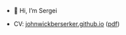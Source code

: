 - 👋 Hi, I’m Sergei

- CV: [johnwickberserker.github.io](https://johnwickberserker.github.io/) ([pdf](https://johnwickberserker.github.io/cv.pdf))
